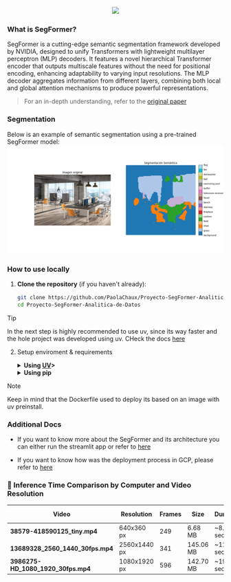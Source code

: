 <p align="center">
    <img src="https://readme-typing-svg.herokuapp.com?font=Time+New+Roman&color=cyan&size=25&center=true&vCenter=true&width=600&height=100&lines=SegFormer Implementation;Computer Vision;">
</p>

### What is SegFormer?

SegFormer is a cutting-edge semantic segmentation framework developed by NVIDIA, designed to unify Transformers with lightweight multilayer perceptron (MLP) decoders. It features a novel hierarchical Transformer encoder that outputs multiscale features without the need for positional encoding, enhancing adaptability to varying input resolutions. The MLP decoder aggregates information from different layers, combining both local and global attention mechanisms to produce powerful representations.

> For an in-depth understanding, refer to the [original paper](https://arxiv.org/abs/2105.15203)

### Segmentation

Below is an example of semantic segmentation using a pre-trained SegFormer model:
![Segmentation Example](data/images/Figure_1.png)


###  How to use locally

1. **Clone the repository** (if you haven't already):
   ```bash
   git clone https://github.com/PaolaChaux/Proyecto-SegFormer-Analitica-de-Datos.git
   cd Proyecto-SegFormer-Analitica-de-Datos
   ```

> [!TIP]
> In the next step is highly recommended to use uv, since its way faster and the hole project was developed using uv. CHeck the docs [here](https://docs.astral.sh/uv/#uv)

2. Setup enviroment & requirements

    <details>
    <summary><b>Using <a href=https://docs.astral.sh/uv/>UV</a>></b></summary>

    - Install uv
        ```
        curl -LsSf https://astral.sh/uv/install.sh | sh
        ```
    - Create a uv project
        ```
        uv init
        ```
    - Install dependencies:
        ```bash
        uv pip install --extra-index-url https://download.pytorch.org/whl/cu118 -r requirements.txt
        ```
    - Run the app
        ```
        uv run streamlit run src/appStreamlit.py
        ```
    </details>

    <details>
    <summary><b>Using pip</b></summary>

    - Create the enviroment
        ```
        python -m venv .venv
        ```
    - Activate the enviroment
        ```
        source .venv/bin/activate # Linux
        ```
        ```
        .venv\Scripts\activate # Windows
        ```
    - Install dependencies
        ```
        pip install --extra-index-url https://download.pytorch.org/whl/cu118 -r requirements.txt
        ```
    - Run the app
        ```
        streamlit run src/Homepage.py
        ```
    </details>

> [!NOTE]
> Keep in mind that the Dockerfile used to deploy its based on an image with uv preinstall.

### Additional Docs

- If you want to know more about the SegFormer and its architecture you can either run the streamlit app or refer to [here](docs/Architecture.md)

- If you want to know how was the deployment process in GCP, please refer to [here](docs/Deploy.md)


### 🧠 Inference Time Comparison by Computer and Video Resolution

| Video                                | Resolution      | Frames | Size      | Duration     | RTX 3050, 4 GB VRAM | PC 2 (to be completed)     |
|-------------------------------------|-----------------|--------|-----------|--------------|------------------------------------------------|-----------------------------|
| **38579-418590125_tiny.mp4**        | 640x360 px      | 249    | 6.68 MB   | ~8.3 seconds | 234.98s (0.944s/frame)                          | _[pending]_                |
| **13689328_2560_1440_30fps.mp4**    | 2560x1440 px    | 341    | 145.06 MB | ~11.4 seconds| 310.30s (0.910s/frame)                          | _[pending]_                |
| **3986275-HD_1080_1920_30fps.mp4**  | 1080x1920 px    | 596    | 142.70 MB | ~19.9 seconds| 547.44s (0.919s/frame)                          | _[pending]_                |

